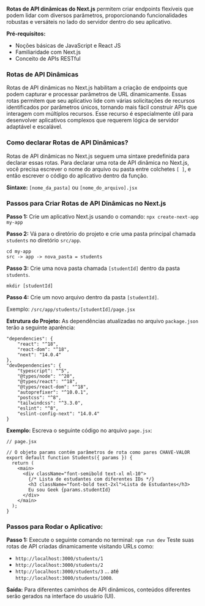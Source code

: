 **Rotas de API dinâmicas do Next.js** permitem criar endpoints flexíveis que podem lidar com diversos parâmetros, proporcionando funcionalidades robustas e versáteis no lado do servidor dentro do seu aplicativo.

**Pré-requisitos:**

- Noções básicas de JavaScript e React JS
- Familiaridade com Next.js
- Conceito de APIs RESTful

### **Rotas de API Dinâmicas** 
Rotas de API dinâmicas no Next.js habilitam a criação de endpoints que podem capturar e processar parâmetros de URL dinamicamente. Essas rotas permitem que seu aplicativo lide com várias solicitações de recursos identificados por parâmetros únicos, tornando mais fácil construir APIs que interagem com múltiplos recursos. Esse recurso é especialmente útil para desenvolver aplicativos complexos que requerem lógica de servidor adaptável e escalável.

### **Como declarar Rotas de API Dinâmicas?** 
Rotas de API dinâmicas no Next.js seguem uma sintaxe predefinida para declarar essas rotas. Para declarar uma rota de API dinâmica no Next.js, você precisa escrever o nome do arquivo ou pasta entre colchetes `[ ]`, e então escrever o código do aplicativo dentro da função.

**Sintaxe:** `[nome_da_pasta]` ou `[nome_do_arquivo].jsx`

### **Passos para Criar Rotas de API Dinâmicas no Next.js**

**Passo 1:** 
Crie um aplicativo Next.js usando o comando: `npx create-next-app my-app`

**Passo 2:** 
Vá para o diretório do projeto e crie uma pasta principal chamada `students` no diretório `src/app`.

```
cd my-app
src -> app -> nova_pasta = students
```

**Passo 3:** 
Crie uma nova pasta chamada `[studentId]` dentro da pasta `students`.

```
mkdir [studentId]
```

**Passo 4:** 
Crie um novo arquivo dentro da pasta `[studentId]`.

Exemplo: `/src/app/students/[studentId]/page.jsx`

**Estrutura do Projeto:** 
As dependências atualizadas no arquivo `package.json` terão a seguinte aparência:

```
"dependencies": {
    "react": "^18",
    "react-dom": "^18",
    "next": "14.0.4"
},
"devDependencies": {
    "typescript": "^5",
    "@types/node": "^20",
    "@types/react": "^18",
    "@types/react-dom": "^18",
    "autoprefixer": "^10.0.1",
    "postcss": "^8",
    "tailwindcss": "^3.3.0",
    "eslint": "^8",
    "eslint-config-next": "14.0.4"
}
```

**Exemplo:** 
Escreva o seguinte código no arquivo `page.jsx`:

```
// page.jsx

// O objeto params contém parâmetros de rota como pares CHAVE-VALOR
export default function Students({ params }) {
  return (
    <main>
      <div className="font-semibold text-xl ml-10">
        {/* Lista de estudantes com diferentes IDs */}
        <h3 className="font-bold text-2xl">Lista de Estudantes</h3>
        Eu sou Geek {params.studentId}
      </div>
    </main>
  );
}
```

### **Passos para Rodar o Aplicativo:**

**Passo 1:** 
Execute o seguinte comando no terminal: `npm run dev`
Teste suas rotas de API criadas dinamicamente visitando URLs como:

- `http://localhost:3000/students/1`
- `http://localhost:3000/students/2`
- `http://localhost:3000/students/3` ... até `http://localhost:3000/students/1000`.

**Saída:** 
Para diferentes caminhos de API dinâmicos, conteúdos diferentes serão gerados na interface do usuário (UI).
